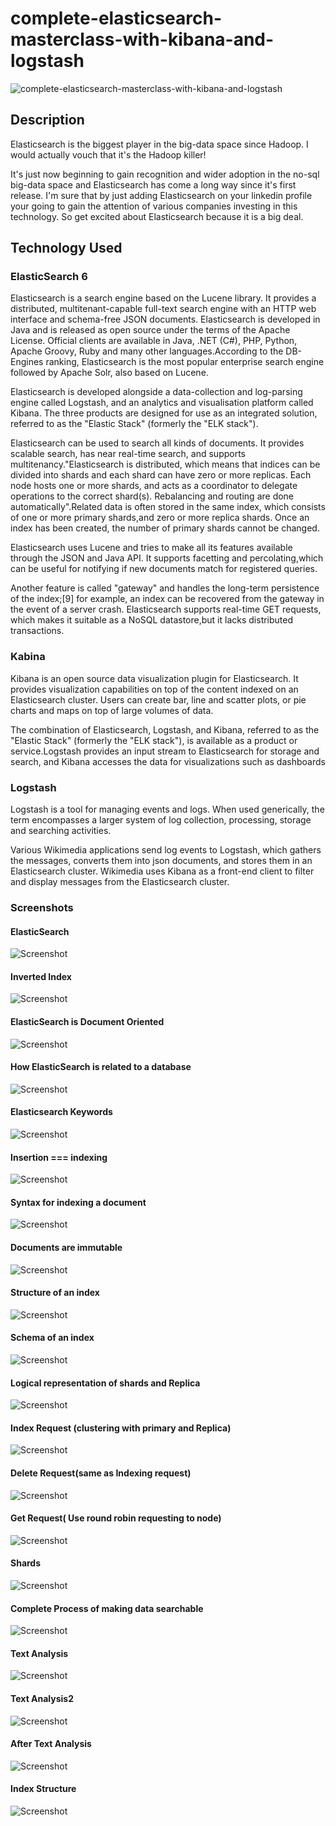 # complete-elasticsearch-masterclass-with-kibana-and-logstash
![complete-elasticsearch-masterclass-with-kibana-and-logstash](./Screenshots/Screenshot1.png?raw=true "complete-elasticsearch-masterclass-with-kibana-and-logstash")

## Description 

Elasticsearch is the biggest player in the big-data space since Hadoop. I would actually vouch that it's the Hadoop killer!

It's just now beginning to gain recognition and wider adoption in the no-sql big-data space and Elasticsearch has come a long way since it's first release. I'm sure that by just adding Elasticsearch on your linkedin profile your going to gain the attention of various companies investing in this technology. So get excited about Elasticsearch because it is a big deal.

## Technology Used

### ElasticSearch 6

Elasticsearch is a search engine based on the Lucene library. It provides a distributed, multitenant-capable full-text search engine with an HTTP web interface and schema-free JSON documents. Elasticsearch is developed in Java and is released as open source under the terms of the Apache License. Official clients are available in Java, .NET (C#), PHP, Python, Apache Groovy, Ruby and many other languages.According to the DB-Engines ranking, Elasticsearch is the most popular enterprise search engine followed by Apache Solr, also based on Lucene.

Elasticsearch is developed alongside a data-collection and log-parsing engine called Logstash, and an analytics and visualisation platform called Kibana. The three products are designed for use as an integrated solution, referred to as the "Elastic Stack" (formerly the "ELK stack").

Elasticsearch can be used to search all kinds of documents. It provides scalable search, has near real-time search, and supports multitenancy."Elasticsearch is distributed, which means that indices can be divided into shards and each shard can have zero or more replicas. Each node hosts one or more shards, and acts as a coordinator to delegate operations to the correct shard(s). Rebalancing and routing are done automatically".Related data is often stored in the same index, which consists of one or more primary shards,and zero or more replica shards. Once an index has been created, the number of primary shards cannot be changed.

Elasticsearch uses Lucene and tries to make all its features available through the JSON and Java API. It supports facetting and percolating,which can be useful for notifying if new documents match for registered queries.

Another feature is called "gateway" and handles the long-term persistence of the index;[9] for example, an index can be recovered from the gateway in the event of a server crash. Elasticsearch supports real-time GET requests, which makes it suitable as a NoSQL datastore,but it lacks distributed transactions.

### Kabina 

Kibana is an open source data visualization plugin for Elasticsearch. It provides visualization capabilities on top of the content indexed on an Elasticsearch cluster. Users can create bar, line and scatter plots, or pie charts and maps on top of large volumes of data.

The combination of Elasticsearch, Logstash, and Kibana, referred to as the "Elastic Stack" (formerly the "ELK stack"), is available as a product or service.Logstash provides an input stream to Elasticsearch for storage and search, and Kibana accesses the data for visualizations such as dashboards

### Logstash

Logstash is a tool for managing events and logs. When used generically, the term encompasses a larger system of log collection, processing, storage and searching activities.

Various Wikimedia applications send log events to Logstash, which gathers the messages, converts them into json documents, and stores them in an Elasticsearch cluster. Wikimedia uses Kibana as a front-end client to filter and display messages from the Elasticsearch cluster.


### Screenshots


#### ElasticSearch
![Screenshot](./Screenshots/Screenshot2.png?raw=true "Screenshot")

#### Inverted Index
![Screenshot](./Screenshots/Screenshot3.png?raw=true "Screenshot")

#### ElasticSearch is Document Oriented
![Screenshot](./Screenshots/Screenshot4.png?raw=true "Screenshot")

#### How ElasticSearch is related to a database
![Screenshot](./Screenshots/Screenshot5.png?raw=true "Screenshot")

#### Elasticsearch Keywords
![Screenshot](./Screenshots/Screenshot6.png?raw=true "Screenshot")

#### Insertion === indexing
![Screenshot](./Screenshots/Screenshot7.png?raw=true "Screenshot")

#### Syntax for indexing a document
![Screenshot](./Screenshots/Screenshot8.png?raw=true "Screenshot")

#### Documents are immutable
![Screenshot](./Screenshots/Screenshot9.png?raw=true "Screenshot")

#### Structure of an index
![Screenshot](./Screenshots/Screenshot10.png?raw=true "Screenshot")

#### Schema of an index
![Screenshot](./Screenshots/Screenshot11.png?raw=true "Screenshot")

#### Logical representation of shards and Replica
![Screenshot](./Screenshots/Screenshot12.png?raw=true "Screenshot")

#### Index Request (clustering with primary and Replica)
![Screenshot](./Screenshots/Screenshot13.png?raw=true "Screenshot")

#### Delete Request(same as Indexing request)
![Screenshot](./Screenshots/Screenshot14.png?raw=true "Screenshot")

#### Get Request( Use round robin requesting to node)
![Screenshot](./Screenshots/Screenshot15.png?raw=true "Screenshot")

#### Shards
![Screenshot](./Screenshots/Screenshot16.png?raw=true "Screenshot")

#### Complete Process of making data searchable
![Screenshot](./Screenshots/Screenshot17.png?raw=true "Screenshot")

#### Text Analysis
![Screenshot](./Screenshots/Screenshot18.png?raw=true "Screenshot")

#### Text Analysis2
![Screenshot](./Screenshots/Screenshot19.png?raw=true "Screenshot")

#### After Text Analysis
![Screenshot](./Screenshots/Screenshot20.png?raw=true "Screenshot")

#### Index Structure
![Screenshot](./Screenshots/Screenshot21.png?raw=true "Screenshot")
